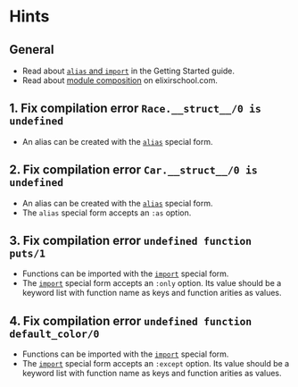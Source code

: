 # Hints

## General

- Read about [`alias` and `import`][getting-started] in the Getting Started guide.
- Read about [module composition][elixir-school-module-composition] on elixirschool.com.

## 1. Fix compilation error `Race.__struct__/0 is undefined`

- An alias can be created with the [`alias`][alias] special form.

## 2. Fix compilation error `Car.__struct__/0 is undefined`

- An alias can be created with the [`alias`][alias] special form.
- The `alias` special form accepts an `:as` option.

## 3. Fix compilation error `undefined function puts/1`

- Functions can be imported with the [`import`][import] special form.
- The [`import`][import] special form accepts an `:only` option. Its value should be a keyword list with function name as keys and function arities as values.

## 4. Fix compilation error `undefined function default_color/0`

- Functions can be imported with the [`import`][import] special form.
- The [`import`][import] special form accepts an `:except` option. Its value should be a keyword list with function name as keys and function arities as values.


[alias]: https://hexdocs.pm/elixir/Kernel.SpecialForms.html#alias/2
[import]: https://hexdocs.pm/elixir/Kernel.SpecialForms.html#import/2
[elixir-school-module-composition]: https://elixirschool.com/en/lessons/basics/modules/#composition
[getting-started]: https://elixir-lang.org/getting-started/alias-require-and-import.html